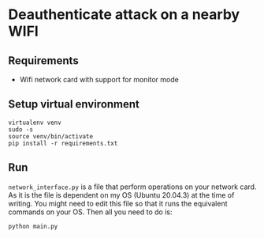 # Deauthenticate attack on a nearby WIFI

## Requirements
* Wifi network card with support for monitor mode

## Setup virtual environment
```code
virtualenv venv
sudo -s
source venv/bin/activate
pip install -r requirements.txt
```

## Run
`network_interface.py` is a file that perform operations on your network card. As it is the file is dependent on my OS (Ubuntu 20.04.3) at the time of writing.
You might need to edit this file so that it runs the equivalent commands on your OS. Then all you need to do is:

```code
python main.py
```